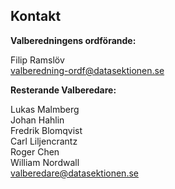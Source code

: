 ## Kontakt

**Valberedningens ordförande:**

Filip Ramslöv<br>
[valberedning-ordf@datasektionen.se](mailto:valberedning-ordf@datasektionen.se)

**Resterande Valberedare:**

Lukas Malmberg<br>
Johan Hahlin<br>
Fredrik Blomqvist<br>
Carl Liljencrantz<br>
Roger Chen<br>
William Nordwall<br>
[valberedare@datasektionen.se](mailto:valberedare@datasektionen.se)
